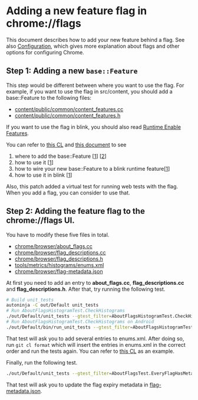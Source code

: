 # Adding a new feature flag in chrome://flags

This document describes how to add your new feature behind a flag.  See also
[Configuration](configuration.md), which gives more explanation about flags and
other options for configuring Chrome.

## Step 1: Adding a new `base::Feature`
This step would be different between where you want to use the flag.
For example, if you want to use the flag in src/content, you should add a base::Feature to the following files:

* [content/public/common/content_features.cc](https://cs.chromium.org/chromium/src/content/public/common/content_features.cc)
* [content/public/common/content_features.h](https://cs.chromium.org/chromium/src/content/public/common/content_features.h)

If you want to use the flag in blink, you should also read
[Runtime Enable Features](https://chromium.googlesource.com/chromium/src/+/main/third_party/blink/renderer/platform/RuntimeEnabledFeatures.md).

You can refer to [this CL](https://chromium-review.googlesource.com/c/554510/) and [this document](initialize_blink_features.md)
to see

1. where to add the base::Feature
[[1](https://chromium-review.googlesource.com/c/554510/8/content/public/common/content_features.cc#253)]
[[2](https://chromium-review.googlesource.com/c/554510/8/content/public/common/content_features.h)]
2. how to use it
[[1](https://chromium-review.googlesource.com/c/554510/8/content/common/service_worker/service_worker_utils.cc#153)]
3. how to wire your new base::Feature to a blink runtime feature[[1](https://chromium.googlesource.com/chromium/src/+/main/docs/initialize_blink_features.md)]
4. how to use it in blink
[[1](https://chromium-review.googlesource.com/c/554510/8/third_party/blnk/renderere/core/workers/worker_thread.cc)]

Also, this patch added a virtual test for running web tests with the flag.
When you add a flag, you can consider to use that.

## Step 2: Adding the feature flag to the chrome://flags UI.
You have to modify these five files in total.

* [chrome/browser/about_flags.cc](https://cs.chromium.org/chromium/src/chrome/browser/about_flags.cc)
* [chrome/browser/flag_descriptions.cc](https://cs.chromium.org/chromium/src/chrome/browser/flag_descriptions.cc)
* [chrome/browser/flag_descriptions.h](https://cs.chromium.org/chromium/src/chrome/browser/flag_descriptions.h)
* [tools/metrics/histograms/enums.xml](https://cs.chromium.org/chromium/src/tools/metrics/histograms/enums.xml)
* [chrome/browser/flag-metadata.json](https://cs.chromium.org/chromium/src/chrome/browser/flag-metadata.json)

At first you need to add an entry to __about_flags.cc__,
__flag_descriptions.cc__ and __flag_descriptions.h__. After that, try running the following test.

```bash
# Build unit_tests
autoninja -C out/Default unit_tests
# Run AboutFlagsHistogramTest.CheckHistograms
./out/Default/unit_tests --gtest_filter=AboutFlagsHistogramTest.CheckHistograms
# Run AboutFlagsHistogramTest.CheckHistograms on Android
./out/Default/bin/run_unit_tests --gtest_filter=AboutFlagsHistogramTest.CheckHistograms
```

That test will ask you to add several entries to enums.xml. After doing so, run `git cl format`
which will insert the entries in enums.xml in the correct order and run the tests again.
You can refer to [this CL](https://chromium-review.googlesource.com/c/593707) as an example.

Finally, run the following test.

```bash
./out/Default/unit_tests --gtest_filter=AboutFlagsTest.EveryFlagHasMetadata
```

That test will ask you to update the flag expiry metadata in
[flag-metadata.json](https://cs.chromium.org/chromium/src/chrome/browser/flag-metadata.json).

